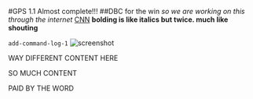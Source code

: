 #GPS 1.1 Almost complete!!!
##DBC for the win
*so we are working on this through the internet*
[CNN](http://www.cnn.com)
**bolding is like italics but twice. much like shouting**

```add-command-log-1```
![screenshot](http://imgur.com/re26PjL)

WAY DIFFERENT CONTENT HERE 

SO MUCH CONTENT

PAID BY THE WORD

